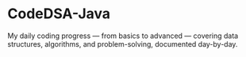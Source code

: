 # CodeDSA-Java
My daily coding progress — from basics to advanced — covering data structures, algorithms, and problem-solving, documented day-by-day.
